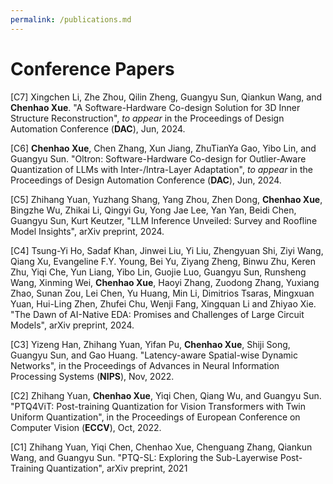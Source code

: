 ```yaml
---
permalink: /publications.md
---
```


# Conference Papers

[C7] Xingchen Li, Zhe Zhou, Qilin Zheng, Guangyu Sun, Qiankun Wang, and **Chenhao Xue**. "A Software-Hardware Co-design Solution for 3D Inner Structure Reconstruction", *to appear* in the Proceedings of Design Automation Conference (**DAC**), Jun, 2024.

[C6] **Chenhao Xue**, Chen Zhang, Xun Jiang, ZhuTianYa Gao, Yibo Lin, and Guangyu Sun. "Oltron: Software-Hardware Co-design for Outlier-Aware Quantization of LLMs with Inter-/Intra-Layer Adaptation", *to appear* in the Proceedings of Design Automation Conference (**DAC**), Jun, 2024.

[C5] Zhihang Yuan, Yuzhang Shang, Yang Zhou, Zhen Dong, **Chenhao Xue**, Bingzhe Wu, Zhikai Li, Qingyi Gu, Yong Jae Lee, Yan Yan, Beidi Chen, Guangyu Sun, Kurt Keutzer, "LLM Inference Unveiled: Survey and Roofline Model Insights", arXiv preprint, 2024.

[C4] Tsung-Yi Ho, Sadaf Khan, Jinwei Liu, Yi Liu, Zhengyuan Shi, Ziyi Wang, Qiang Xu, Evangeline F.Y. Young, Bei Yu, Ziyang Zheng, Binwu Zhu, Keren Zhu, Yiqi Che, Yun Liang, Yibo Lin, Guojie Luo, Guangyu Sun, Runsheng Wang, Xinming Wei, **Chenhao Xue**, Haoyi Zhang, Zuodong Zhang, Yuxiang Zhao, Sunan Zou, Lei Chen, Yu Huang, Min Li, Dimitrios Tsaras, Mingxuan Yuan, Hui-Ling Zhen, Zhufei Chu, Wenji Fang, Xingquan Li and Zhiyao Xie. "The Dawn of AI-Native EDA: Promises and Challenges of Large Circuit Models", arXiv preprint, 2024.

[C3] Yizeng Han, Zhihang Yuan, Yifan Pu, **Chenhao Xue**, Shiji Song, Guangyu Sun, and Gao Huang. "Latency-aware Spatial-wise Dynamic Networks", in the Proceedings of Advances in Neural Information Processing Systems (**NIPS**), Nov, 2022.

[C2] Zhihang Yuan, **Chenhao Xue**, Yiqi Chen, Qiang Wu, and Guangyu Sun. "PTQ4ViT: Post-training Quantization for Vision Transformers with Twin Uniform Quantization", in the Proceedings of European Conference on Computer Vision (**ECCV**), Oct, 2022.

[C1] Zhihang Yuan, Yiqi Chen, Chenhao Xue, Chenguang Zhang, Qiankun Wang, and Guangyu Sun. "PTQ-SL: Exploring the Sub-Layerwise Post-Training Quantization", arXiv preprint, 2021
